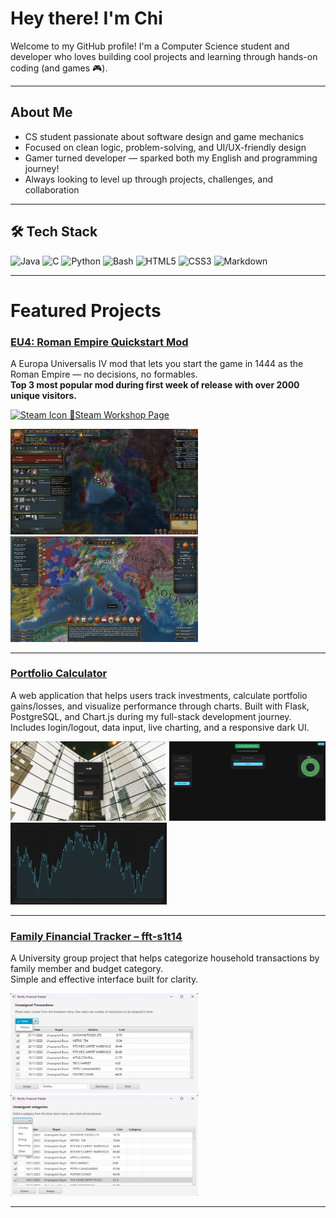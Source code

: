 # Hey there! I'm Chi

Welcome to my GitHub profile! I'm a Computer Science student and developer who loves building cool projects and learning through hands-on coding (and games 🎮).

---

## About Me

- CS student passionate about software design and game mechanics  
- Focused on clean logic, problem-solving, and UI/UX-friendly design  
- Gamer turned developer — sparked both my English and programming journey!  
- Always looking to level up through projects, challenges, and collaboration  

---

## 🛠️ Tech Stack

<p>
  <img src="https://cdn.jsdelivr.net/gh/devicons/devicon/icons/java/java-original.svg" alt="Java" width="40" />
  <img src="https://cdn.jsdelivr.net/gh/devicons/devicon/icons/c/c-original.svg" alt="C" width="40" />
  <img src="https://cdn.jsdelivr.net/gh/devicons/devicon/icons/python/python-original.svg" alt="Python" width="40" />
  <img src="https://cdn.jsdelivr.net/gh/devicons/devicon/icons/bash/bash-original.svg" alt="Bash" width="40" />
  <img src="https://cdn.jsdelivr.net/gh/devicons/devicon/icons/html5/html5-original.svg" alt="HTML5" width="40" />
  <img src="https://cdn.jsdelivr.net/gh/devicons/devicon/icons/css3/css3-original.svg" alt="CSS3" width="40" />
  <img src="https://cdn.jsdelivr.net/gh/devicons/devicon/icons/markdown/markdown-original.svg" alt="Markdown" width="40" />
</p>

---

# Featured Projects

### [EU4: Roman Empire Quickstart Mod](https://github.com/zynsniper/RomanEmpireQuickstart)

A Europa Universalis IV mod that lets you start the game in 1444 as the Roman Empire — no decisions, no formables.  
**Top 3 most popular mod during first week of release with over 2000 unique visitors.**

<a 
  href="https://steamcommunity.com/sharedfiles/filedetails/?id=3474338220" target="_blank"> <img src="https://upload.wikimedia.org/wikipedia/commons/8/83/Steam_icon_logo.svg" alt="Steam Icon" width="30"/> 
  <span> 🔗Steam Workshop Page</span> 
</a> 

<p>
  <img src="https://github.com/zynsniper/RomanEmpireQuickstart/blob/Images/image_2025-05-02_074855766.png" alt="Map View" width="300"/>
  <img src="https://github.com/zynsniper/RomanEmpireQuickstart/blob/Images/image_2025-05-02_075944624.png" alt="Start Screen" width="300"/>
</p>

---

### [Portfolio Calculator](https://github.com/zynsniper/Portfolio-Tracker)
A web application that helps users track investments, calculate portfolio gains/losses, and visualize performance through charts.
Built with Flask, PostgreSQL, and Chart.js during my full-stack development journey.
Includes login/logout, data input, live charting, and a responsive dark UI.

<p> 
  <img src="https://github.com/zynsniper/Portfolio-Tracker/blob/main/results/images/login_page.png" alt="Login Page" width="250"/> 
  <img src="https://github.com/zynsniper/Portfolio-Tracker/blob/main/results/images/dashboard.png" alt="Dashboard" width="250"/> 
  <img src="https://github.com/zynsniper/Portfolio-Tracker/blob/main/results/images/chart.png" alt="Stock Search" width="250"/> 
</p>

---

### [Family Financial Tracker – fft-s1t14](https://github.com/zynsniper/FamilyFinancialTracker)

A University group project that helps categorize household transactions by family member and budget category.  
Simple and effective interface built for clarity.

<p>
  <img src="https://github.com/zynsniper/FamilyFinancialTracker/blob/main/pictures/BuyerAssignment.png" alt="Buyer Assignment" width="300"/>
  <img src="https://github.com/zynsniper/FamilyFinancialTracker/blob/main/pictures/CategoryAssignment.png" alt="Category Assignment" width="300"/>
</p>

---
